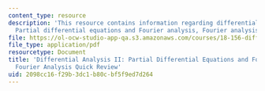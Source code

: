 ```yaml
---
content_type: resource
description: 'This resource contains information regarding differential analysis II:
  Partial differential equations and Fourier analysis, Fourier analysis quick review.'
file: https://ol-ocw-studio-app-qa.s3.amazonaws.com/courses/18-156-differential-analysis-ii-partial-differential-equations-and-fourier-analysis-spring-2016/2098cc16f29b3dc1b80cbf5f9ed7d264_MIT18_156S16_QuickReview.pdf
file_type: application/pdf
resourcetype: Document
title: 'Differential Analysis II: Partial Differential Equations and Fourier Analysis,
  Fourier Analysis Quick Review'
uid: 2098cc16-f29b-3dc1-b80c-bf5f9ed7d264
---
```

